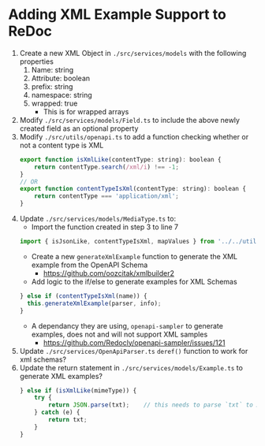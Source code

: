 # Adding XML Example Support to ReDoc

1. Create a new XML Object in `./src/services/models` with the following properties
   1. Name: string
   2. Attribute: boolean
   3. prefix: string
   4. namespace: string
   5. wrapped: true
      * This is for wrapped arrays
2. Modify `./src/services/models/Field.ts` to include the above newly created field as an optional property
3. Modify `./src/utils/openapi.ts` to add a function checking whether or not a content type is XML
    ```js line 167
    export function isXmlLike(contentType: string): boolean {
        return contentType.search(/xml/i) !== -1;
    }
    // OR
    export function contentTypeIsXml(contentType: string): boolean {
        return contentType === 'application/xml';
    }
    ```
4. Update `./src/services/models/MediaType.ts` to:
   * Import the function created in step 3 to line 7
    ```js
    import { isJsonLike, contentTypeIsXml, mapValues } from '../../utils';
    ```
   * Create a new `generateXmlExample` function to generate the XML example from the OpenAPI Schema
     * https://github.com/oozcitak/xmlbuilder2
   * Add logic to the if/else to generate examples for XML Schemas
    ```js Line 51
    } else if (contentTypeIsXml(name)) {
      this.generateXmlExample(parser, info);
    }
    ```
    * A dependancy they are using, `openapi-sampler` to generate examples, does not and will not support XML samples
      * https://github.com/Redocly/openapi-sampler/issues/121
5. Update `./src/services/OpenApiParser.ts` `deref()` function to work for xml schemas?
6. Update the return statement in `./src/services/models/Example.ts` to generate XML examples?
    ```js Line 53
    } else if (isXmlLike(mimeType)) {
        try {
            return JSON.parse(txt);    // this needs to parse `txt` to XML
        } catch (e) {
            return txt;
        }
    }
    ```
